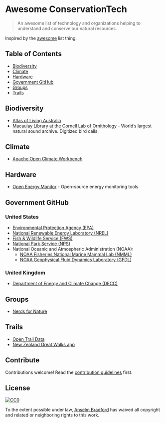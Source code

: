 # Awesome ConservationTech

> An awesome list of technology and organizations helping to understand and conserve our natural resources.

Inspired by the [awesome](https://github.com/sindresorhus/awesome) list thing.

## Table of Contents

- [Biodiversity](#biodiversity)
- [Climate](#climate)
- [Hardware](#hardware)
- [Government GitHub](#government-github)
- [Groups](#groups)
- [Trails](#trails)

## Biodiversity
- [Atlas of Living Australia](https://github.com/AtlasOfLivingAustralia/)
- [Macaulay Library at the Cornell Lab of Ornithology](https://github.com/MacaulayLibrary) - World’s largest natural sound archive. Digitized bird calls.

## Climate
- [Apache Open Climate Workbench](https://github.com/apache/climate)

## Hardware
- [Open Energy Monitor](https://github.com/openenergymonitor) - Open-source energy monitoring tools.

## Government GitHub
### United States
- [Environmental Protection Agency (EPA)](https://github.com/usepa)
- [National Renewable Energy Laboratory (NREL)](https://github.com/NREL)
- [Fish & Wildlife Service (FWS)](https://github.com/USFWS)
- [National Park Service (NPS)](https://github.com/nationalparkservice)
- National Oceanic and Atmospheric Administration (NOAA):
  - [NOAA Fisheries National Marine Mammal Lab (NMML)](https://github.com/NMML)
  - [NOAA Geophysical Fluid Dynamics Laboratory (GFDL)](https://github.com/noaa-gfdl)

### United Kingdom
- [Department of Energy and Climate Change (DECC)](https://github.com/decc)

## Groups
- [Nerds for Nature](https://github.com/nerdsfornature)

## Trails
- [Open Trail Data](https://github.com/opentraildata)
- [New Zealand Great Walks app](https://github.com/greatwalks)


## Contribute

Contributions welcome! Read the [contribution guidelines](contributing.md) first.


## License

[![CC0](http://i.creativecommons.org/p/zero/1.0/88x31.png)](http://creativecommons.org/publicdomain/zero/1.0/)

To the extent possible under law, [Anselm Bradford](http://twitter.com/anselmbradford) has waived all copyright and related or neighboring rights to this work.
